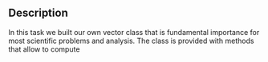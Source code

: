 ## Description
In this task we built our own vector class that is fundamental importance for most scientific problems and analysis. The class is provided with methods that allow to compute  
